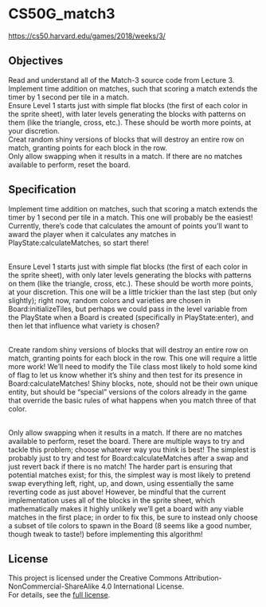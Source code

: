 # CS50G_match3

<a href= "https://cs50.harvard.edu/games/2018/weeks/3/">https://cs50.harvard.edu/games/2018/weeks/3/</a>

## Objectives
Read and understand all of the Match-3 source code from Lecture 3.<br>
Implement time addition on matches, such that scoring a match extends the timer by 1 second per tile in a match.<br>
Ensure Level 1 starts just with simple flat blocks (the first of each color in the sprite sheet), with later levels generating the blocks with patterns on them (like the triangle, cross, etc.). These should be worth more points, at your discretion.<br>
Creat random shiny versions of blocks that will destroy an entire row on match, granting points for each block in the row.<br>
Only allow swapping when it results in a match. If there are no matches available to perform, reset the board.

## Specification
Implement time addition on matches, such that scoring a match extends the timer by 1 second per tile in a match. This one will probably be the easiest! Currently, there’s code that calculates the amount of points you’ll want to award the player when it calculates any matches in PlayState:calculateMatches, so start there!<br><br>

Ensure Level 1 starts just with simple flat blocks (the first of each color in the sprite sheet), with only later levels generating the blocks with patterns on them (like the triangle, cross, etc.). These should be worth more points, at your discretion. This one will be a little trickier than the last step (but only slightly); right now, random colors and varieties are chosen in Board:initializeTiles, but perhaps we could pass in the level variable from the PlayState when a Board is created (specifically in PlayState:enter), and then let that influence what variety is chosen?<br><br>

Create random shiny versions of blocks that will destroy an entire row on match, granting points for each block in the row. This one will require a little more work! We’ll need to modify the Tile class most likely to hold some kind of flag to let us know whether it’s shiny and then test for its presence in Board:calculateMatches! Shiny blocks, note, should not be their own unique entity, but should be “special” versions of the colors already in the game that override the basic rules of what happens when you match three of that color.<br><br>

Only allow swapping when it results in a match. If there are no matches available to perform, reset the board. There are multiple ways to try and tackle this problem; choose whatever way you think is best! The simplest is probably just to try and test for Board:calculateMatches after a swap and just revert back if there is no match! The harder part is ensuring that potential matches exist; for this, the simplest way is most likely to pretend swap everything left, right, up, and down, using essentially the same reverting code as just above! However, be mindful that the current implementation uses all of the blocks in the sprite sheet, which mathematically makes it highly unlikely we’ll get a board with any viable matches in the first place; in order to fix this, be sure to instead only choose a subset of tile colors to spawn in the Board (8 seems like a good number, though tweak to taste!) before implementing this algorithm!




## License

This project is licensed under the Creative Commons Attribution-NonCommercial-ShareAlike 4.0 International License.<br>
For details, see the [full license](https://creativecommons.org/licenses/by-nc-sa/4.0/legalcode).

